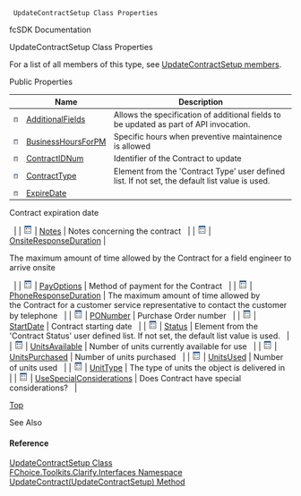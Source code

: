 ﻿     UpdateContractSetup Class Properties                                                   

fcSDK Documentation

UpdateContractSetup Class Properties

For a list of all members of this type, see [UpdateContractSetup members](FChoice.Toolkits.Clarify~FChoice.Toolkits.Clarify.Interfaces.UpdateContractSetup_members.md).

Public Properties

|   | Name | Description |
| --- | --- | --- |
| ![Public Property](dotnetimages/publicProperty.png) | [AdditionalFields](FChoice.Toolkits.Clarify~FChoice.Toolkits.Clarify.Interfaces.UpdateContractSetup~AdditionalFields.md) | Allows the specification of additional fields to be updated as part of API invocation.   |
| ![Public Property](dotnetimages/publicProperty.png) | [BusinessHoursForPM](FChoice.Toolkits.Clarify~FChoice.Toolkits.Clarify.Interfaces.UpdateContractSetup~BusinessHoursForPM.md) | Specific hours when preventive maintainence is allowed   |
| ![Public Property](dotnetimages/publicProperty.png) | [ContractIDNum](FChoice.Toolkits.Clarify~FChoice.Toolkits.Clarify.Interfaces.UpdateContractSetup~ContractIDNum.md) | Identifier of the Contract to update   |
| ![Public Property](dotnetimages/publicProperty.png) | [ContractType](FChoice.Toolkits.Clarify~FChoice.Toolkits.Clarify.Interfaces.UpdateContractSetup~ContractType.md) | Element from the 'Contract Type' user defined list. If not set, the default list value is used.   |
| ![Public Property](dotnetimages/publicProperty.png) | [ExpireDate](FChoice.Toolkits.Clarify~FChoice.Toolkits.Clarify.Interfaces.UpdateContractSetup~ExpireDate.md) | 
Contract expiration date

  |
| ![Public Property](dotnetimages/publicProperty.png) | [Notes](FChoice.Toolkits.Clarify~FChoice.Toolkits.Clarify.Interfaces.UpdateContractSetup~Notes.md) | Notes concerning the contract   |
| ![Public Property](dotnetimages/publicProperty.png) | [OnsiteResponseDuration](FChoice.Toolkits.Clarify~FChoice.Toolkits.Clarify.Interfaces.UpdateContractSetup~OnsiteResponseDuration.md) | 

The maximum amount of time allowed by the Contract for a field engineer to arrive onsite

  |
| ![Public Property](dotnetimages/publicProperty.png) | [PayOptions](FChoice.Toolkits.Clarify~FChoice.Toolkits.Clarify.Interfaces.UpdateContractSetup~PayOptions.md) | Method of payment for the Contract   |
| ![Public Property](dotnetimages/publicProperty.png) | [PhoneResponseDuration](FChoice.Toolkits.Clarify~FChoice.Toolkits.Clarify.Interfaces.UpdateContractSetup~PhoneResponseDuration.md) | The maximum amount of time allowed by the Contract for a customer service representative to contact the customer by telephone   |
| ![Public Property](dotnetimages/publicProperty.png) | [PONumber](FChoice.Toolkits.Clarify~FChoice.Toolkits.Clarify.Interfaces.UpdateContractSetup~PONumber.md) | Purchase Order number   |
| ![Public Property](dotnetimages/publicProperty.png) | [StartDate](FChoice.Toolkits.Clarify~FChoice.Toolkits.Clarify.Interfaces.UpdateContractSetup~StartDate.md) | Contract starting date   |
| ![Public Property](dotnetimages/publicProperty.png) | [Status](FChoice.Toolkits.Clarify~FChoice.Toolkits.Clarify.Interfaces.UpdateContractSetup~Status.md) | Element from the 'Contract Status' user defined list. If not set, the default list value is used.   |
| ![Public Property](dotnetimages/publicProperty.png) | [UnitsAvailable](FChoice.Toolkits.Clarify~FChoice.Toolkits.Clarify.Interfaces.UpdateContractSetup~UnitsAvailable.md) | Number of units currently available for use   |
| ![Public Property](dotnetimages/publicProperty.png) | [UnitsPurchased](FChoice.Toolkits.Clarify~FChoice.Toolkits.Clarify.Interfaces.UpdateContractSetup~UnitsPurchased.md) | Number of units purchased   |
| ![Public Property](dotnetimages/publicProperty.png) | [UnitsUsed](FChoice.Toolkits.Clarify~FChoice.Toolkits.Clarify.Interfaces.UpdateContractSetup~UnitsUsed.md) | Number of units used   |
| ![Public Property](dotnetimages/publicProperty.png) | [UnitType](FChoice.Toolkits.Clarify~FChoice.Toolkits.Clarify.Interfaces.UpdateContractSetup~UnitType.md) | The type of units the object is delivered in   |
| ![Public Property](dotnetimages/publicProperty.png) | [UseSpecialConsiderations](FChoice.Toolkits.Clarify~FChoice.Toolkits.Clarify.Interfaces.UpdateContractSetup~UseSpecialConsiderations.md) | Does Contract have special considerations?   |

[Top](#top)

See Also

#### Reference

[UpdateContractSetup Class](FChoice.Toolkits.Clarify~FChoice.Toolkits.Clarify.Interfaces.UpdateContractSetup.md)  
[FChoice.Toolkits.Clarify.Interfaces Namespace](FChoice.Toolkits.Clarify~FChoice.Toolkits.Clarify.Interfaces_namespace.md)  
[UpdateContract(UpdateContractSetup) Method](FChoice.Toolkits.Clarify~FChoice.Toolkits.Clarify.Interfaces.InterfacesToolkit~UpdateContract(UpdateContractSetup).md)